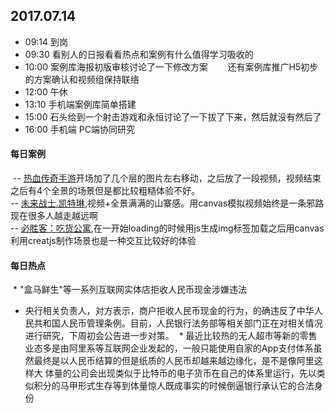 ## 2017.07.14
* 09:14 到岗
* 09:30 看别人的日报看看热点和案例有什么值得学习吸收的
* 10:00 案例库海报初版审核讨论了一下修改方案
        还有案例库推广H5初步的方案确认和视频组保持联络
* 12:00 午休
* 13:10 手机端案例库简单搭建
* 15:00 石头给到一个射击游戏和永恒讨论了一下拔了下来，然后就没有然后了
* 16:00 手机端 PC端协同研究





#### 每日案例
  -- [热血传奇手游](https://mir2.1pix.cn/index_wx.html)开场加了几个层的图片左右移动，之后放了一段视频，视频结束之后有4个全景的场景但是都比较粗糙体验不好。<br/>
  -- [未来战士.凯特琳](http://lol.qq.com/m/act/a20170523caitlyn/index.html),视频+全景满满的山寨感。用canvas模拟视频始终是一条邪路现在很多人越走越远啊<br/>
  -- [必胜客：吃货公寓](http://case.heymeo.com/allsite/bsz_517/),在一开始loading的时候用js生成img标签加载之后用canvas利用creatjs制作场景也是一种交互比较好的体验<br/>
#### 每日热点
  * "盒马鲜生"等一系列互联网实体店拒收人民币现金涉嫌违法
  * 央行相关负责人，对方表示，商户拒收人民币现金的行为，的确违反了中华人民共和国人民币管理条例。目前，人民银行法务部等相关部门正在对相关情况进行研究，下周初会公告进一步对策。
  * 最近比较热的无人超市等新的零售业态多是由阿里系等互联网企业发起的，一般只能使用自家的App支付体系虽然最终是以人民币结算的但是纸质的人民币却越来越边缘化，是不是像阿里这样大
  体量的公司会出现类似于比特币的电子货币在自己的体系里运行，先以类似积分的马甲形式生存等到体量惊人既成事实的时候倒逼银行承认它的合法身份
  

